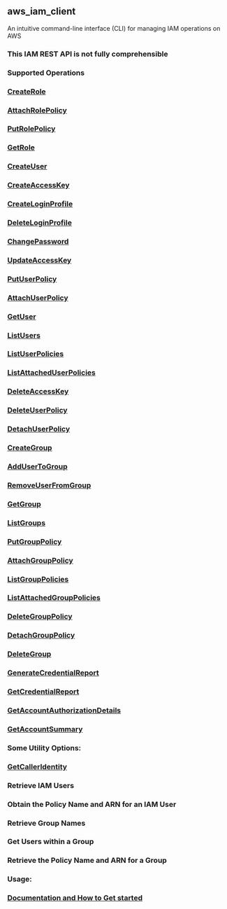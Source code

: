 ## aws_iam_client
An intuitive command-line interface (CLI) for managing IAM operations on AWS

### This IAM REST API is not fully comprehensible
### Supported Operations
### [CreateRole](https://docs.aws.amazon.com/IAM/latest/APIReference/API_CreateRole.html)
### [AttachRolePolicy](https://docs.aws.amazon.com/IAM/latest/APIReference/API_AttachRolePolicy.html)
### [PutRolePolicy](https://docs.aws.amazon.com/IAM/latest/APIReference/API_PutRolePolicy.html)
### [GetRole](https://docs.aws.amazon.com/IAM/latest/APIReference/API_GetRole.html)
### [CreateUser](https://docs.aws.amazon.com/IAM/latest/APIReference/API_CreateUser.html)
### [CreateAccessKey](https://docs.aws.amazon.com/IAM/latest/APIReference/API_CreateAccessKey.html)
### [CreateLoginProfile](https://docs.aws.amazon.com/IAM/latest/APIReference/API_CreateLoginProfile.html)
### [DeleteLoginProfile](https://docs.aws.amazon.com/IAM/latest/APIReference/API_DeleteLoginProfile.html)
### [ChangePassword](https://docs.aws.amazon.com/IAM/latest/APIReference/API_ChangePassword.html)
### [UpdateAccessKey](https://docs.aws.amazon.com/IAM/latest/APIReference/API_UpdateAccessKey.html)
### [PutUserPolicy](https://docs.aws.amazon.com/IAM/latest/APIReference/API_PutUserPolicy.html)
### [AttachUserPolicy](https://docs.aws.amazon.com/IAM/latest/APIReference/API_AttachUserPolicy.html)
### [GetUser](https://docs.aws.amazon.com/IAM/latest/APIReference/API_GetUser.html)
### [ListUsers](https://docs.aws.amazon.com/IAM/latest/APIReference/API_ListUsers.html)
### [ListUserPolicies](https://docs.aws.amazon.com/IAM/latest/APIReference/API_ListUserPolicies.html)
### [ListAttachedUserPolicies](https://docs.aws.amazon.com/IAM/latest/APIReference/API_ListAttachedUserPolicies.html)
### [DeleteAccessKey](https://docs.aws.amazon.com/IAM/latest/APIReference/API_DeleteAccessKey.html)
### [DeleteUserPolicy](https://docs.aws.amazon.com/IAM/latest/APIReference/API_DeleteUserPolicy.html)
### [DetachUserPolicy](https://docs.aws.amazon.com/IAM/latest/APIReference/API_DetachUserPolicy.html)
### [CreateGroup](https://docs.aws.amazon.com/IAM/latest/APIReference/API_CreateGroup.html)
### [AddUserToGroup](https://docs.aws.amazon.com/IAM/latest/APIReference/API_AddUserToGroup.html)
### [RemoveUserFromGroup](https://docs.aws.amazon.com/IAM/latest/APIReference/API_RemoveUserFromGroup.html)
### [GetGroup](https://docs.aws.amazon.com/IAM/latest/APIReference/API_GetGroup.html)
### [ListGroups](https://docs.aws.amazon.com/IAM/latest/APIReference/API_ListGroups.html)
### [PutGroupPolicy](https://docs.aws.amazon.com/IAM/latest/APIReference/API_PutGroupPolicy.html)
### [AttachGroupPolicy](https://docs.aws.amazon.com/IAM/latest/APIReference/API_AttachGroupPolicy.html)
### [ListGroupPolicies](https://docs.aws.amazon.com/IAM/latest/APIReference/API_ListGroupPolicies.html)
### [ListAttachedGroupPolicies](https://docs.aws.amazon.com/IAM/latest/APIReference/API_ListAttachedGroupPolicies.html)
### [DeleteGroupPolicy](https://docs.aws.amazon.com/IAM/latest/APIReference/API_DeleteGroupPolicy.html)
### [DetachGroupPolicy](https://docs.aws.amazon.com/IAM/latest/APIReference/API_DetachGroupPolicy.html)
### [DeleteGroup](https://docs.aws.amazon.com/IAM/latest/APIReference/API_DeleteGroup.html)
### [GenerateCredentialReport](https://docs.aws.amazon.com/IAM/latest/APIReference/API_GenerateCredentialReport.html)
### [GetCredentialReport](https://docs.aws.amazon.com/IAM/latest/APIReference/API_GetCredentialReport.html)
### [GetAccountAuthorizationDetails](https://docs.aws.amazon.com/IAM/latest/APIReference/API_GetAccountAuthorizationDetails.html)
### [GetAccountSummary](https://docs.aws.amazon.com/IAM/latest/APIReference/API_GetAccountSummary.html)
### Some Utility Options:
### [GetCallerIdentity](https://docs.aws.amazon.com/STS/latest/APIReference/API_GetCallerIdentity.html)
### Retrieve IAM Users
### Obtain the Policy Name and ARN for an IAM User
### Retrieve Group Names
### Get Users within a Group
### Retrieve the Policy Name and ARN for a Group
### Usage:
### [Documentation and How to Get started](https://sanjuvi.github.io/Blog/posts/Aws-Iam/)
